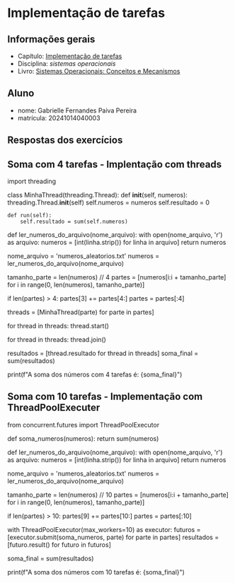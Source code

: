 # Implementação de tarefas

## Informações gerais

- Capítulo: [Implementação de tarefas](https://wiki.inf.ufpr.br/maziero/lib/exe/fetch.php?media=socm:socm-05.pdf)
- Disciplina: *sistemas operacionais*
- Livro: [Sistemas Operacionais: Conceitos e Mecanismos](https://wiki.inf.ufpr.br/maziero/doku.php?id=socm:start)

## Aluno

- nome: Gabrielle Fernandes Paiva Pereira
- matrícula: 20241014040003

## Respostas dos exercícios

## Soma com 4 tarefas - Implentação com threads

import threading

class MinhaThread(threading.Thread):
    def __init__(self, numeros):
        threading.Thread.__init__(self)
        self.numeros = numeros
        self.resultado = 0

    def run(self):
        self.resultado = sum(self.numeros)

def ler_numeros_do_arquivo(nome_arquivo):
    with open(nome_arquivo, 'r') as arquivo:
        numeros = [int(linha.strip()) for linha in arquivo]
    return numeros

nome_arquivo = 'numeros_aleatorios.txt'
numeros = ler_numeros_do_arquivo(nome_arquivo)

tamanho_parte = len(numeros) // 4
partes = [numeros[i:i + tamanho_parte] for i in range(0, len(numeros), tamanho_parte)]

if len(partes) > 4:
    partes[3] += partes[4:]
    partes = partes[:4]

threads = [MinhaThread(parte) for parte in partes]

for thread in threads:
    thread.start()

for thread in threads:
    thread.join()

resultados = [thread.resultado for thread in threads]
soma_final = sum(resultados)

print(f"A soma dos números com 4 tarefas é: {soma_final}")

## Soma com 10 tarefas - Implementação com ThreadPoolExecuter

from concurrent.futures import ThreadPoolExecutor

def soma_numeros(numeros):
    return sum(numeros)

def ler_numeros_do_arquivo(nome_arquivo):
    with open(nome_arquivo, 'r') as arquivo:
        numeros = [int(linha.strip()) for linha in arquivo]
    return numeros

nome_arquivo = 'numeros_aleatorios.txt'
numeros = ler_numeros_do_arquivo(nome_arquivo)

tamanho_parte = len(numeros) // 10
partes = [numeros[i:i + tamanho_parte] for i in range(0, len(numeros), tamanho_parte)]

if len(partes) > 10:
    partes[9] += partes[10:]
    partes = partes[:10]

with ThreadPoolExecutor(max_workers=10) as executor:
    futuros = [executor.submit(soma_numeros, parte) for parte in partes]
    resultados = [futuro.result() for futuro in futuros]

soma_final = sum(resultados)

print(f"A soma dos números com 10 tarefas é: {soma_final}")